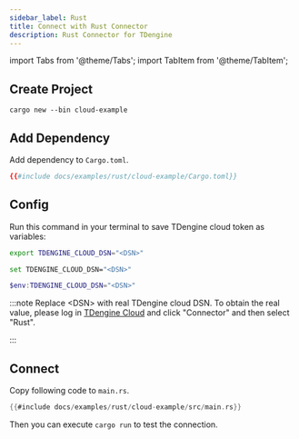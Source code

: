 ```yaml
---
sidebar_label: Rust
title: Connect with Rust Connector
description: Rust Connector for TDengine
---
```

import Tabs from '@theme/Tabs';
import TabItem from '@theme/TabItem';

## Create Project

```
cargo new --bin cloud-example
```
## Add Dependency

Add dependency to `Cargo.toml`. 

```toml title="Cargo.toml"
{{#include docs/examples/rust/cloud-example/Cargo.toml}}
```

## Config

Run this command in your terminal to save TDengine cloud token as variables:

<Tabs defaultValue="bash">
<TabItem value="bash" label="Bash">

```bash
export TDENGINE_CLOUD_DSN="<DSN>"
```

</TabItem>
<TabItem value="cmd" label="CMD">

```bash
set TDENGINE_CLOUD_DSN="<DSN>"
```

</TabItem>
<TabItem value="powershell" label="Powershell">

```powershell
$env:TDENGINE_CLOUD_DSN="<DSN>"
```

</TabItem>
</Tabs>

<!-- exclude -->
:::note
Replace  <DSN\> with real TDengine cloud DSN. To obtain the real value, please log in [TDengine Cloud](https://cloud.tdengine.com) and click "Connector" and then select "Rust".

:::
<!-- exclude-end -->

## Connect

Copy following code to `main.rs`.

```rust title="main.rs"
{{#include docs/examples/rust/cloud-example/src/main.rs}}
```

Then you can execute `cargo run` to test the connection. 


